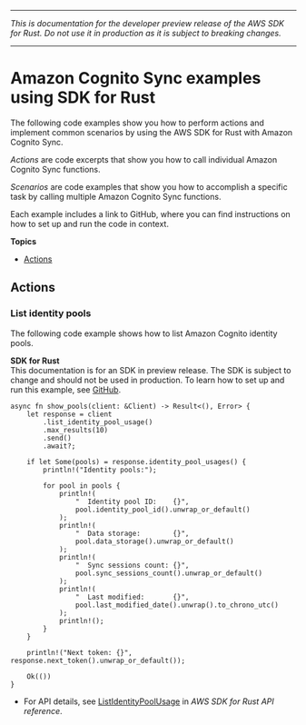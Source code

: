 --------

 *This is documentation for the developer preview release of the AWS SDK for Rust\. Do not use it in production as it is subject to breaking changes\.* 

--------

# Amazon Cognito Sync examples using SDK for Rust<a name="rust_cognito-sync_code_examples"></a>

The following code examples show you how to perform actions and implement common scenarios by using the AWS SDK for Rust with Amazon Cognito Sync\.

*Actions* are code excerpts that show you how to call individual Amazon Cognito Sync functions\.

*Scenarios* are code examples that show you how to accomplish a specific task by calling multiple Amazon Cognito Sync functions\.

Each example includes a link to GitHub, where you can find instructions on how to set up and run the code in context\.

**Topics**
+ [Actions](#w14aac14b9c21c13)

## Actions<a name="w14aac14b9c21c13"></a>

### List identity pools<a name="cognito-sync_ListIdentityPoolUsage_rust_topic"></a>

The following code example shows how to list Amazon Cognito identity pools\.

**SDK for Rust**  
This documentation is for an SDK in preview release\. The SDK is subject to change and should not be used in production\.
 To learn how to set up and run this example, see [GitHub](https://github.com/awsdocs/aws-doc-sdk-examples/tree/main/rust_dev_preview/cognitosync#code-examples)\. 
  

```
async fn show_pools(client: &Client) -> Result<(), Error> {
    let response = client
        .list_identity_pool_usage()
        .max_results(10)
        .send()
        .await?;

    if let Some(pools) = response.identity_pool_usages() {
        println!("Identity pools:");

        for pool in pools {
            println!(
                "  Identity pool ID:    {}",
                pool.identity_pool_id().unwrap_or_default()
            );
            println!(
                "  Data storage:        {}",
                pool.data_storage().unwrap_or_default()
            );
            println!(
                "  Sync sessions count: {}",
                pool.sync_sessions_count().unwrap_or_default()
            );
            println!(
                "  Last modified:       {}",
                pool.last_modified_date().unwrap().to_chrono_utc()
            );
            println!();
        }
    }

    println!("Next token: {}", response.next_token().unwrap_or_default());

    Ok(())
}
```
+  For API details, see [ListIdentityPoolUsage](https://docs.rs/releases/search?query=aws-sdk) in *AWS SDK for Rust API reference*\. 
